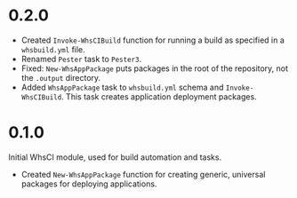 # 0.2.0

 * Created `Invoke-WhsCIBuild` function for running a build as specified in a `whsbuild.yml` file.
 * Renamed `Pester` task to `Pester3`.
 * Fixed: `New-WhsAppPackage` puts packages in the root of the repository, not the `.output` directory.
 * Added `WhsAppPackage` task to `whsbuild.yml` schema and `Invoke-WhsCIBuild`. This task creates application deployment packages.


# 0.1.0

Initial WhsCI module, used for build automation and tasks.

 * Created `New-WhsAppPackage` function for creating generic, universal packages for deploying applications.

